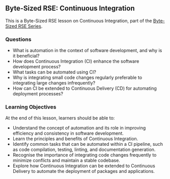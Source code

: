 ## Byte-Sized RSE: Continuous Integration

This is a Byte-Sized RSE lesson on Continuous Integration, part of the [Byte-Sized RSE Series](https://github.com/carpentries-incubator/byte-sized-rse-overview/tree/main).

### Questions

- What is automation in the context of software development, and why is it beneficial?
- How does Continuous Integration (CI) enhance the software development process?
- What tasks can be automated using CI?
- Why is integrating small code changes regularly preferable to integrating large changes infrequently?
- How can CI be extended to Continuous Delivery (CD) for automating deployment processes?​


### Learning Objectives

At the end of this lesson, learners should be able to:

- Understand the concept of automation and its role in improving efficiency and consistency in software development.
- Learn the principles and benefits of Continuous Integration.
- Identify common tasks that can be automated within a CI pipeline, such as code compilation, testing, linting, and documentation generation.
- Recognise the importance of integrating code changes frequently to minimize conflicts and maintain a stable codebase.
- Explore how Continuous Integration can be extended to Continuous Delivery to automate the deployment of packages and applications.
